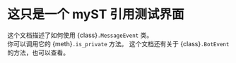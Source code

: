 # 这只是一个 myST 引用测试界面

这个文档描述了如何使用 {class}`.MessageEvent` 类。  
你可以调用它的 {meth}`.is_private` 方法。
这个文档还有关于 {class}`.BotEvent` 的方法，也可以查看。
